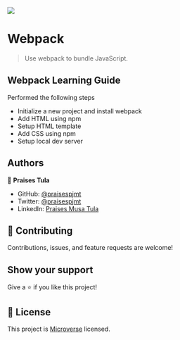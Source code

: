 ![](https://img.shields.io/badge/Microverse-blueviolet)

#  Webpack

> Use webpack to bundle JavaScript.

## Webpack Learning Guide
Performed the following steps
- Initialize a new project and install webpack
- Add HTML using npm
- Setup HTML template
- Add CSS using npm
- Setup local dev server

## Authors

👤 **Praises Tula**

- GitHub: [@praisespjmt](https://github.com/PraisesPJMT)
- Twitter: [@praisespjmt](https://twitter.com/PraisesPJMT)
- LinkedIn: [Praises Musa Tula](https://www.linkedin.com/in/praises-tula-9233aa76)

## 🤝 Contributing

Contributions, issues, and feature requests are welcome!

## Show your support

Give a ⭐️ if you like this project!

## 📝 License

This project is [Microverse](https://www.microverse.org/) licensed.